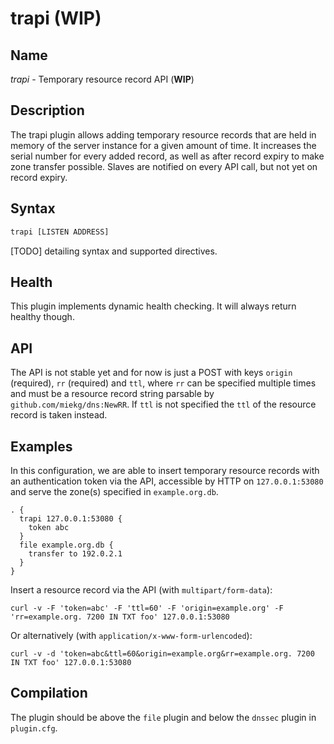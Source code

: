 # trapi (WIP)

## Name

*trapi* - Temporary resource record API (**WIP**)

## Description

The trapi plugin allows adding temporary resource records that are held in memory of the server 
instance for a given amount of time. It increases the serial number for every added record, as well as 
after record expiry to make zone transfer possible. Slaves are notified on every API call, but not 
yet on record expiry. 

## Syntax

~~~ txt
trapi [LISTEN ADDRESS]
~~~
[TODO] detailing syntax and supported directives.

## Health

This plugin implements dynamic health checking. It will always return healthy though.

## API

The API is not stable yet and for now is just a POST with keys `origin` (required), `rr` (required) and `ttl`,
where `rr` can be specified multiple times and must be a resource record string parsable by `github.com/miekg/dns:NewRR`. 
If `ttl` is not specified the `ttl` of the resource record is taken instead.

## Examples

In this configuration, we are able to insert temporary resource records with an authentication token
via the API, accessible by HTTP on `127.0.0.1:53080` and serve the zone(s) specified in `example.org.db`.

``` corefile
. {
  trapi 127.0.0.1:53080 {
    token abc
  }
  file example.org.db {
    transfer to 192.0.2.1
  }
}
```

Insert a resource record via the API (with `multipart/form-data`):
```
curl -v -F 'token=abc' -F 'ttl=60' -F 'origin=example.org' -F 'rr=example.org. 7200 IN TXT foo' 127.0.0.1:53080
```

Or alternatively (with `application/x-www-form-urlencoded`):
```
curl -v -d 'token=abc&ttl=60&origin=example.org&rr=example.org. 7200 IN TXT foo' 127.0.0.1:53080
```

## Compilation

The plugin should be above the `file` plugin and below the `dnssec` plugin in `plugin.cfg`.
